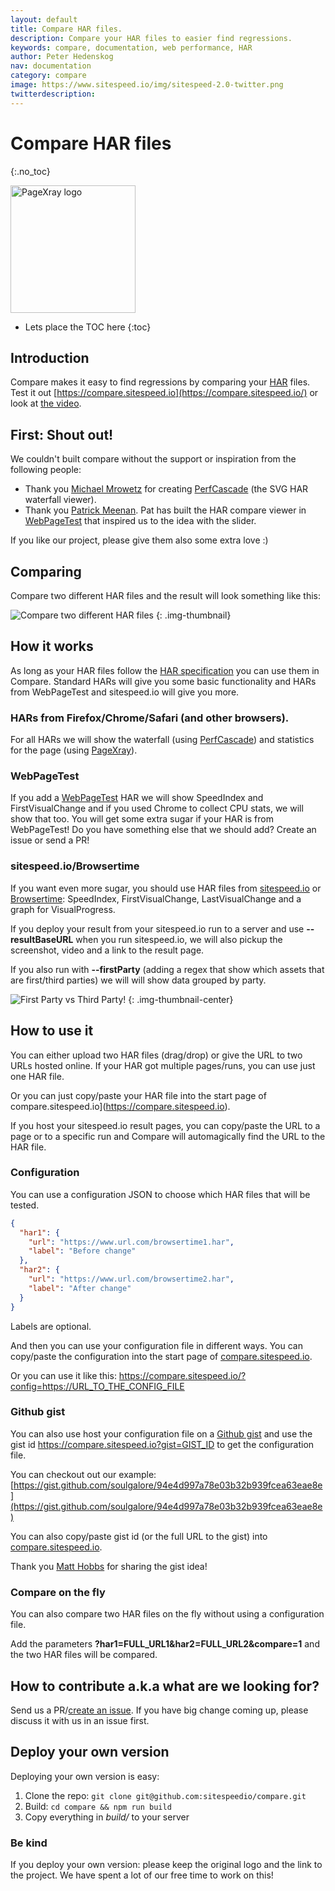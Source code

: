 ```yaml
---
layout: default
title: Compare HAR files.
description: Compare your HAR files to easier find regressions.
keywords: compare, documentation, web performance, HAR
author: Peter Hedenskog
nav: documentation
category: compare
image: https://www.sitespeed.io/img/sitespeed-2.0-twitter.png
twitterdescription:
---
```


# Compare HAR files
{:.no_toc}

<img src="{{site.baseurl}}/img/logos/compare.png" class="pull-right img-big" alt="PageXray logo" width="200" height="204">

* Lets place the TOC here
{:toc}

## Introduction

Compare makes it easy to find regressions by comparing your [HAR](http://www.softwareishard.com/blog/har-12-spec/) files. Test it out [https://compare.sitespeed.io](https://compare.sitespeed.io/) or look at [the video](https://youtu.be/dCThwpglIeE).

## First: Shout out!
We couldn't built compare without the support or inspiration from the following people:

 * Thank you [Michael Mrowetz](https://twitter.com/MicMro)  for creating [PerfCascade](https://github.com/micmro/PerfCascade) (the SVG HAR waterfall viewer).
 * Thank you [Patrick Meenan](https://twitter.com/patmeenan). Pat has built the HAR compare viewer in [WebPageTest](https://www.webpagetest.org/) that inspired us to the idea with the slider.

If you like our project, please give them also some extra love :)

## Comparing
Compare two different HAR files and the result will look something like this:

![Compare two different HAR files]({{site.baseurl}}/img/compare-full.png)
{: .img-thumbnail}

## How it works
As long as your HAR files follow the [HAR specification](http://www.softwareishard.com/blog/har-12-spec/) you can use them in Compare. Standard HARs will give you some basic functionality and HARs from WebPageTest and sitespeed.io will give you more.

### HARs from Firefox/Chrome/Safari (and other browsers).
For all HARs we will show the waterfall (using [PerfCascade](https://github.com/micmro/PerfCascade)) and statistics for the page (using [PageXray](https://github.com/sitespeedio/pagexray)).

### WebPageTest
If you add a [WebPageTest](https://www.webpagetest.org) HAR we will show SpeedIndex and FirstVisualChange and if you used Chrome to collect CPU stats, we will show that too. You will get some extra sugar if your HAR is from WebPageTest! Do you have something else that we should add? Create an issue or send a PR!

### sitespeed.io/Browsertime
If you want even more sugar, you should use HAR files from [sitespeed.io](https://github.com/sitespeedio/sitespeed.io) or [Browsertime](https://github.com/sitespeedio/browsertime): SpeedIndex, FirstVisualChange, LastVisualChange and a graph for VisualProgress.

If you deploy your result from your sitespeed.io run to a server and use **--resultBaseURL** when you run sitespeed.io, we will also pickup the screenshot, video and a link to the result page.

If you also run with **--firstParty** (adding a regex that show which assets that are first/third parties) we will will show data grouped by party.

![First Party vs Third Party!]({{site.baseurl}}/img/compare-firstparty.png)
{: .img-thumbnail-center}

## How to use it
You can either upload two HAR files (drag/drop) or give the URL to two URLs hosted online. If your HAR got multiple pages/runs, you can use just one HAR file.

Or you can just copy/paste your HAR file into the start page of compare.sitespeed.io](https://compare.sitespeed.io).

If you host your sitespeed.io result pages, you can copy/paste the URL to a page or to a specific run and Compare will automagically find the URL to the HAR file.

### Configuration
You can use a configuration JSON to choose which HAR files that will be tested. 

```json
{
  "har1": {
    "url": "https://www.url.com/browsertime1.har",
    "label": "Before change"
  },
  "har2": {
    "url": "https://www.url.com/browsertime2.har",
    "label": "After change"
  }
}
```
Labels are optional.

And then you can use your configuration file in different ways. You can copy/paste the configuration into the start page of [compare.sitespeed.io](https://compare.sitespeed.io).

Or you can use it like this: https://compare.sitespeed.io/?config=https://URL_TO_THE_CONFIG_FILE

### Github gist
You can also use host your configuration file on a [Github gist](https://gist.github.com/) and use the gist id https://compare.sitespeed.io?gist=GIST_ID to get the configuration file.

You can checkout out our example:
[https://gist.github.com/soulgalore/94e4d997a78e03b32b939fcea63eae8e](https://gist.github.com/soulgalore/94e4d997a78e03b32b939fcea63eae8e)

You can also copy/paste gist id (or the full URL to the gist) into [compare.sitespeed.io](https://compare.sitespeed.io).

Thank you [Matt Hobbs](https://github.com/Nooshu) for sharing the gist idea!

### Compare on the fly
You can also compare two HAR files on the fly without using a configuration file.

Add the parameters **?har1=FULL_URL1&har2=FULL_URL2&compare=1** and the two HAR files will be compared.


## How to contribute a.k.a what are we looking for?
Send us a PR/[create an issue](https://github.com/sitespeedio/compare/issues/new). If you have big change coming up, please discuss it with us in an issue first.

## Deploy your own version
Deploying your own version is easy:

1. Clone the repo: `git clone git@github.com:sitespeedio/compare.git`
2. Build: `cd compare && npm run build`
3. Copy everything in *build/* to your server

### Be kind
If you deploy your own version: please keep the original logo and the link to the project. We have spent a lot of our free time to work on this!
